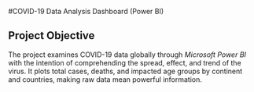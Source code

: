 #COVID-19 Data Analysis Dashboard (Power BI)

## Project Objective

The project examines COVID-19 data globally through *Microsoft Power BI* with the intention of comprehending the spread, effect, and trend of the virus.
It plots total cases, deaths, and impacted age groups by continent and countries, making raw data mean powerful information.
